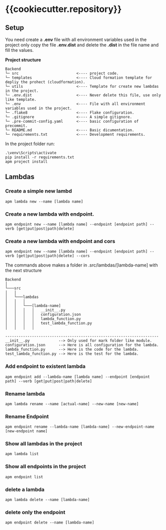 # {{cookiecutter.repository}}

## Setup

You need create a **.env** file with all environment variables used in the project 
only copy the file **.env.dist** and delete the **.dist** in the file name and fill the values.

**Project structure**
```
Backend
└─ src                          <---- project code.
└─ templates                    <---- Cloud formation template for depliy the prohect (cloudformation).
└─ utils                        <---- Template for create new lambdas in the project.
└─ .env.dist                    <---- Never delete this file, use only like template.
└─ .env                         <---- File with all environment variables used in the project.
└─ .flake8                      <---- Flake configuration.
└─ .gitignore                   <---- A simple gitignore.
└─ .pre-commit-config.yaml      <---- basic configuration of precommit.
└─ README.md                    <---- Basic dicumentation.
└─ requirements.txt             <---- Development requirements.

```

In the project folder run:

```commandline
.\venv\Scripts\activate
pip install -r requirements.txt
apm project install
```

## Lambdas

### Create a simple new lambd

```commandline
apm lambda new --name [lambda name]
```

### Create a new lambda with endpoint.

```commandline
apm endpoint new --name [lambda name] --endpoint [endpoint path] --verb [get|put|post|path|delete]
```

### Create a new lambda with endpoint and cors

```commandline
apm endpoint new --name [lambda name] --endpoint [endpoint path] --verb [get|put|post|path|delete] --cors
```

The commands above makes a folder in .src/lambdas/[lambda-name] with the next structure

```
Backend
│
└───src
│   │
│   └───lambdas
│   │   │
│   │   └───[lambda-name]
│   │   │   │   __init__.py
│   │   │   │   configuration.json
│   │   │   │   lambda_function.py
│   │   │   │   test_lambda_function.py
│   │   │   │

---------------------------------------------------------------------
__init__.py             --> Only used for mark folder like module.
configuration.json      --> Here is all configuration for the lambda.
lambda_function.py      --> Here is the code for the lambda.
test_lambda_function.py --> Here is the test for the lambda.
```

### Add endpoint to existent lambda

```commandline
apm endpoint add --lambda-name [lambda name] --endpoint [endpoint path] --verb [get|put|post|path|delete]
```

### Rename lambda

```commandline
apm lambda rename --name [actual-name] --new-name [new-name]
```

### Rename Endpoint

```commandline
apm endpoint rename --lambda-name [lambda-name] --new-endpoint-name [new-endpoint name]
```

### Show all lambdas in the project

```commandline
apm lambda list
```

### Show all endpoints in the project

```commandline
apm endpoint list
```

### delete a lambda

```commandline
apm lambda delete --name [lambda-name]
```

### delete only the endpoint

```commandline
apm endpoint delete --name [lambda-name]
```
